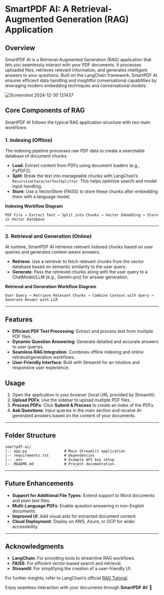 # SmartPDF AI: A Retrieval-Augmented Generation (RAG) Application  

## Overview  

SmartPDF AI is a Retrieval-Augmented Generation (RAG) application that lets you seamlessly interact with your PDF documents. It processes uploaded files, retrieves relevant information, and generates intelligent answers to your questions. Built on the LangChain framework, SmartPDF AI ensures efficient data handling and insightful conversational capabilities by leveraging modern embedding techniques and conversational models. 

![Screenshot 2024-12-30 121437](https://github.com/user-attachments/assets/9a4d44c2-bff5-49a9-874b-beccda7b5f26)


## Core Components of RAG  

SmartPDF AI follows the typical RAG application structure with two main workflows:  

### 1. **Indexing (Offline)**  
The indexing pipeline processes raw PDF data to create a searchable database of document chunks.  

- **Load**: Extract content from PDFs using document loaders (e.g., PyPDF2).  
- **Split**: Break the text into manageable chunks with LangChain’s `RecursiveCharacterTextSplitter`. This helps optimize search and model input handling.  
- **Store**: Use a VectorStore (FAISS) to store these chunks after embedding them with a language model.  

**Indexing Workflow Diagram**  
```
PDF File → Extract Text → Split into Chunks → Vector Embedding → Store in Vector Database
```

---

### 2. **Retrieval and Generation (Online)**  
At runtime, SmartPDF AI retrieves relevant indexed chunks based on user queries and generates context-aware answers.  

- **Retrieve**: Use a retriever to fetch relevant chunks from the vector database based on semantic similarity to the user query.  
- **Generate**: Pass the retrieved chunks along with the user query to a ChatModel/LLM (e.g., Gemini-pro) for answer generation.  

**Retrieval and Generation Workflow Diagram**  
```
User Query → Retrieve Relevant Chunks → Combine Context with Query → Generate Answer with LLM
```

---

## Features  

- **Efficient PDF Text Processing**: Extract and process text from multiple PDF files.  
- **Dynamic Question Answering**: Generate detailed and accurate answers to user queries.  
- **Seamless RAG Integration**: Combines offline indexing and online retrieval/generation workflows.  
- **User-Friendly Interface**: Built with Streamlit for an intuitive and responsive user experience.  

## Usage  

1. Open the application in your browser (local URL provided by Streamlit).  
2. **Upload PDFs**: Use the sidebar to upload multiple PDF files.  
3. **Process PDFs**: Click **Submit & Process** to create an index of the PDFs.  
4. **Ask Questions**: Input queries in the main section and receive AI-generated answers based on the content of your documents.  

---

## Folder Structure  

```
smartpdf-ai/  
|-- app.py                 # Main Streamlit application  
|-- requirements.txt       # Dependencies  
|-- .env                   # Example API key setup  
|-- README.md              # Project documentation  
```

---

## Future Enhancements  

- **Support for Additional File Types**: Extend support to Word documents and plain text files.  
- **Multi-Language PDFs**: Enable question answering in non-English documents.  
- **Improved UI**: Add visual aids for extracted document content.  
- **Cloud Deployment**: Deploy on AWS, Azure, or GCP for wider accessibility.  

---

## Acknowledgments  

- **LangChain**: For providing tools to streamline RAG workflows.  
- **FAISS**: For efficient vector-based search and retrieval.  
- **Streamlit**: For simplifying the creation of a user-friendly UI.  

For further insights, refer to LangChain’s official [RAG Tutorial](https://python.langchain.com/docs/tutorials/rag/).  

Enjoy seamless interaction with your documents through **SmartPDF AI**! 🚀  

